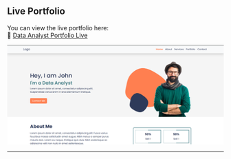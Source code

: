 ## Live Portfolio

You can view the live portfolio here:  
🔗 [Data Analyst Portfolio Live](https://mariamrashad6.github.io/Portfolio/)

![Portfolio Preview](images/cover.png)

---
